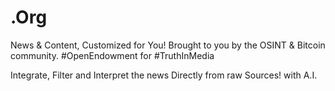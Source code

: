 # .Org
News & Content, Customized for You! Brought to you by the OSINT & Bitcoin community. #OpenEndowment for #TruthInMedia

Integrate, Filter and Interpret the news Directly from raw Sources! with A.I.
